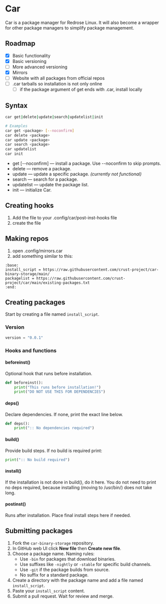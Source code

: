 # Car

Car is a package manager for Redrose Linux. It will also become a wrapper for other package managers to simplify package management.

## Roadmap
- [x] Basic functionality
- [x] Basic versioning
- [ ] More advanced versioning
- [x] Mirrors
- [ ] Website with all packages from official repos
- [ ] .car tarballs so installation is not only online
    - [ ] if the package argument of get ends with .car, install locally

## Syntax

```bash
car get|delete|update|search|updatelist|init

# Examples
car get <package> [--noconfirm]
car delete <package>
car update <package>
car search <package>
car updatelist
car init
```

- get <package> [--noconfirm] — install a package. Use --noconfirm to skip prompts.
- delete <package> — remove a package.
- update <package> — update a specific package. _(currently not functional)_
- search <package> — search for a package.
- updatelist — update the package list.
- init — initialize Car.

## Creating hooks
1. Add the file to your .config/car/post-inst-hooks file
2. create the file

## Making repos
1. open .config/mirrors.car
2. add something similar to this:
```
:base:
install_script = https://raw.githubusercontent.com/crust-project/car-binary-storage/main/
packagelist = https://raw.githubusercontent.com/crust-project/car/main/existing-packages.txt
:end:
```

## Creating packages

Start by creating a file named `install_script`.

### Version

```python
version = "0.0.1"
```

### Hooks and functions

#### beforeinst()

Optional hook that runs before installation.

```python
def beforeinst():
    print("This runs before installation!")
    print("DO NOT USE THIS FOR DEPENDENCIES")
```

#### deps()

Declare dependencies. If none, print the exact line below.

```python
def deps():
    print(":: No dependencies required")
```

#### build()

Provide build steps. If no build is required print:

```python
print(":: No build required")
```

#### install()

If the installation is not done in build(), do it here. You do not need to print no deps required, because installing (moving to /usr/bin/) does not take long. 

#### postinst()

Runs after installation. Place final install steps here if needed.

## Submitting packages

1. Fork the `car-binary-storage` repository.
2. In GitHub web UI click **New file** then **Create new file**.
3. Choose a package name. Naming rules:
   - Use `-bin` for packages that download binaries.
   - Use suffixes like `-nightly` or `-stable` for specific build channels.
   - Use `-git` if the package builds from source.
   - No suffix for a standard package.
4. Create a directory with the package name and add a file named `install_script`.
5. Paste your `install_script` content.
6. Submit a pull request. Wait for review and merge.

